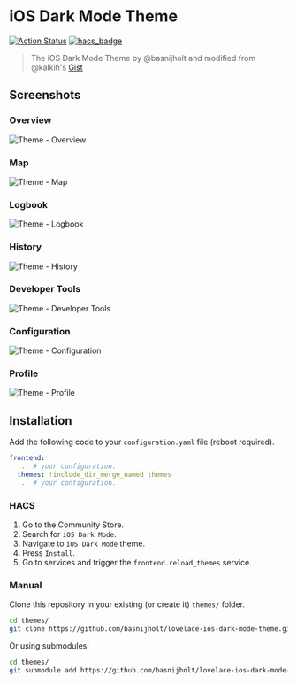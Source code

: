 # iOS Dark Mode Theme

[![Action Status](https://github.com/basnijholt/lovelace-ios-dark-mode-theme/workflows/yamllint/badge.svg)](https://github.com/basnijholt/lovelace-ios-dark-mode-theme/actions)
[![hacs_badge](https://img.shields.io/badge/HACS-Default-orange.svg)](https://github.com/custom-components/hacs)

> The iOS Dark Mode Theme by @basnijholt and modified from @kalkih's [Gist](https://gist.github.com/kalkih/fbe84b371ef7f992c3bd51b235e2c299)

## Screenshots

### Overview

![Theme - Overview](https://raw.githubusercontent.com/basnijholt/lovelace-ios-dark-mode-theme/master/docs/theme-overview.png)

### Map

![Theme - Map](https://raw.githubusercontent.com/basnijholt/lovelace-ios-dark-mode-theme/master/docs/theme-map.png)

### Logbook

![Theme - Logbook](https://raw.githubusercontent.com/basnijholt/lovelace-ios-dark-mode-theme/master/docs/theme-logbook.png)

### History

![Theme - History](https://raw.githubusercontent.com/basnijholt/lovelace-ios-dark-mode-theme/master/docs/theme-history.png)

### Developer Tools

![Theme - Developer Tools](https://raw.githubusercontent.com/basnijholt/lovelace-ios-dark-mode-theme/master/docs/theme-developer-tools.png)

### Configuration

![Theme - Configuration](https://raw.githubusercontent.com/basnijholt/lovelace-ios-dark-mode-theme/master/docs/theme-configuration.png)

### Profile

![Theme - Profile](https://raw.githubusercontent.com/basnijholt/lovelace-ios-dark-mode-theme/master/docs/theme-profile.png)

## Installation

Add the following code to your `configuration.yaml` file (reboot required).

```yaml
frontend:
  ... # your configuration.
  themes: !include_dir_merge_named themes
  ... # your configuration.
```

### HACS

1. Go to the Community Store.
2. Search for `iOS Dark Mode`.
3. Navigate to `iOS Dark Mode` theme.
4. Press `Install`.
5. Go to services and trigger the `frontend.reload_themes` service.

### Manual

Clone this repository in your existing (or create it) `themes/` folder.

```bash
cd themes/
git clone https://github.com/basnijholt/lovelace-ios-dark-mode-theme.git
```

Or using submodules:

```bash
cd themes/
git submodule add https://github.com/basnijholt/lovelace-ios-dark-mode-theme.git
```
